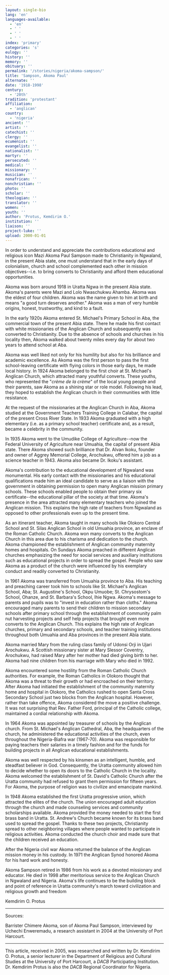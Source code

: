 ```yaml
---
layout: single-bio
lang: 'en'
languages-available:
  - 'en'
  - ' '
  - ' '
  - ' '
index: 'primary'
categories: 's'
eulogy: ''
history: ''
memory: ''
obituary: ''
permalink: '/stories/nigeria/akoma-sampson/'
title: 'Sampson, Akoma Paul'
alternate: ''
date: '1918-1998'
century:
  - '20th'
tradition: 'protestant'
affiliation:
  - 'anglican'
country:
  - 'nigeria'
ancient: ''
artist: ''
catechist: ''
clergy: ''
ecumenist: ''
evangelist: ''
nationalist: ''
martyr: ''
persecuted: ''
medical: ''
missionary: ''
musician: ''
nonafrican: ''
nonchristian: ''
photo: ''
scholar: ''
theologian: ''
translator: ''
women: ''
youth: ''
author: 'Protus, Kemdirim O.'
institution: ''
liaison: ''
project-luke: ''
upload: 2000-01-01
---
```



In order to understand and appreciate the contributions educational and religious icon Mazi Akoma Paul Sampson made to Christianity in Ngwaland, in the present Abia state, one must understand that in the early days of colonialism, church and school complemented each other in mission objectives--i.e. to bring converts to Christianity and afford them educational opportunities.

Akoma was born around 1918 in Uratta Ngwa in the present Abia state. Akoma's parents were Mazi and Lolo Nwaschukwu Ahamba. Akoma was the eldest of four children. Akoma was the name given to him at birth and means "a good turn deserves another." Akoma was a man of very humble origins, honest, trustworthy, and kind to a fault.

In the early 1920s Akoma entered St. Michael's Primary School in Aba, the commercial town of the present Abia state. There he made his first contact with white missionaries of the Anglican Church and subsequently was converted to Christianity. Due to the absence of schools and churches in his locality then, Akoma walked about twenty miles every day for about two years to attend school at Aba.

Akoma was well liked not only for his humility but also for his brilliance and academic excellence. As Akoma was the first person to pass the first school-leaving certificate with flying colors in those early days, he made local history. In 1924 Akoma belonged to the first choir at St. Michael's Anglican Church, which attracted many youthful converts. These youths, who represented the "*crème de la crème*" of the local young people and their parents, saw Akoma as a shining star or role model. Following his lead, they hoped to establish the Anglican church in their communities with little resistance.

At the request of the missionaries at the Anglican Church in Aba, Akoma studied at the Government Teachers Training College in Calabar, the capital of the present Cross River State. In 1933 Akoma graduated with a high elementary (i.e. as a primary school teacher) certificate and, as a result, became a celebrity in the community.

In 1935 Akoma went to the Umudike College of Agriculture--now the Federal University of Agriculture near Umuahia, the capital of present Abia state. There Akoma showed such brilliance that Dr. Alvan Ikoku, founder and owner of Aggrey Memorial College, Arochukwu, offered him a job as a science teacher in 1943. Akoma also became Dr. Ikoku's assistant.

Akoma's contribution to the educational development of Ngwaland was monumental. His early contact with the missionaries and his educational qualifications made him an ideal candidate to serve as a liaison with the government in obtaining permission to open many Anglican mission primary schools. These schools enabled people to obtain their primary six certificate--the educational pillar of the society at that time. Akoma's presence in the area attracted many elementary teachers who joined the Anglican mission. This explains the high rate of teachers from Ngwaland as opposed to other professionals even up to the present time.

As an itinerant teacher, Akoma taught in many schools like Olokoro Central School and St. Silas Anglican School in old Umuahia province, an enclave of the Roman Catholic Church. Akoma won many converts to the Anglican Church in this area due to his charisma and dedication to the church. Akoma championed the establishment of Anglican community maternity homes and hospitals. On Sundays Akoma preached in different Anglican churches emphasizing the need for social services and auxiliary institutions such as educational projects in order to spread the gospel. People who saw Akoma as a product of the church were influenced by his exemplary conduct and readily converted to Christianity.

In 1961 Akoma was transferred from Umuahia province to Aba. His teaching and preaching career took him to schools like St. Michael's Anglican School, Aba; St. Augustine's School, Okpu Umuobe; St. Chrysostom's School, Ohanze, and St. Barbara's School, Ihie Ngwa. Akoma's message to parents and pupils was to "invest in education rather than cloths." Akoma encouraged many parents to send their children to mission secondary schools after primary school through the establishment of community palm nut harvesting projects and self help projects that brought even more converts to the Anglican Church. This explains the high rate of Anglican churches, primary and secondary schools, and teacher training institutions throughout both Umuahia and Aba provinces in the present Abia state.

Akoma married Mary from the ruling class family of Udonsi Orji in Ujari Arochukwu. A Scottish missionary sister at Mary Slessor Coventry, Arochukwu, had raised Mary after her mother had died giving birth to her. Akoma had nine children from his marriage with Mary who died in 1992.

Akoma encountered some hostility from the Roman Catholic Church authorities. For example, the Roman Catholics in Olokoro thought that Akoma was a threat to their growth or had encroached on their territory. After Akoma had initiated the establishment of the community maternity home and hospital in Olokoro, the Catholics rushed to open Santa Cross Secondary School just two blocks from the Anglican hospital. However, rather than take offence, Akoma considered the move a positive challenge. It was not surprising that Rev. Father Ford, principal of the Catholic college, maintained a cordial relationship with Akoma.

In 1964 Akoma was appointed lay treasurer of schools by the Anglican church. From St. Michael's Anglican Cathedral, Aba, the headquarters of the church, he administered the educational activities of the church, even throughout the Nigeria-Biafra war (1967-70). Akoma was responsible for paying teachers their salaries in a timely fashion and for the funds for building projects in all Anglican educational establishments.

Akoma was well respected by his kinsmen as an intelligent, humble, and steadfast believer in God. Consequently, the Uratta community allowed him to decide whether to open its doors to the Catholic Church in the locality. Akoma welcomed the establishment of St. David's Catholic Church after the Uratta community had refused to grant them permission for fifteen years. For Akoma, the purpose of religion was to civilize and emancipate mankind.

In 1948 Akoma established the first Uratta progressive union, which attracted the elites of the church. The union encouraged adult education through the church and made counseling services and community scholarships available. Akoma provided the money needed to start the first brass band in Uratta. St. Andrew's Church became known for its brass band used to spread the gospel. Thanks to these two projects, Christianity spread to other neighboring villages where people wanted to participate in religious activities. Akoma conducted the church choir and made sure that the children received an education.

After the Nigeria civil war Akoma returned the balance of the Anglican mission money in his custody. In 1971 the Anglican Synod honored Akoma for his hard work and honesty.

Akoma Sampson retired in 1986 from his work as a devoted missionary and educator. He died in 1998 after meritorious service to the Anglican Church in Ngwaland and Nigeria. Akoma's life continues to be the building block and point of reference in Uratta community's march toward civilization and religious growth and freedom

Kemdirim O. Protus

---

Sources:

Barrister Chimere Akoma, son of Akoma Paul Sampson, interviewed by Uchechi Enweremadu, a research assistant in 2004 at the University of Port Harcourt.

---

This article, received in 2005, was researched and written by Dr. Kemdirim O. Protus,
a senior lecturer in the Department of Religious and Cultural Studies at the University of Port Harcourt, a *DACB* Participating Institution. Dr. Kemdirim Protus is also the *DACB* Regional Coordinator for Nigeria.